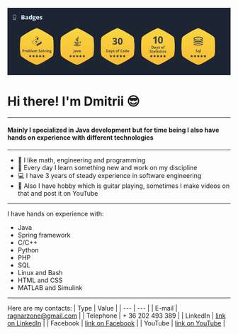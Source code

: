 ![Banner](https://github.com/ragnarzone/ragnarzone/blob/main/HackerRank.PNG)
# Hi there! I'm Dmitrii :sunglasses:
---
#### Mainly I specialized in Java development but for time being I also have hands on experience with different technologies
---

* :green_book: I like math, engineering and programming
* :hammer: Every day I learn something new and work on my discipline
* :computer: I have 3 years of steady experience in software engineering
* :guitar: Also I have hobby which is guitar playing, sometimes I make videos on that and post it on YouTube
---

I have hands on experience with: 
* Java
* Spring framework
* C/C++
* Python
* PHP
* SQL
* Linux and Bash
* HTML and CSS
* MATLAB and Simulink
---

Here are my contacts:
| Type          | Value                                                                                   |
| ---           | ---                                                                                     |
| E-mail        | ragnarzone@gmail.com                                                                    |
| Telephone     | + 36 202 493 389                                                                        |
| LinkedIn      | [link on LinkedIn](https://www.linkedin.com/in/ragnarzone/)                             |
| Facebook      | [link on Facebook](https://www.facebook.com/ragnarzone)                                 |
| YouTube       | [link on YouTube](https://www.youtube.com/channel/UCQeYR8MCtX0g-qeoytu6a-g/featured)    |
